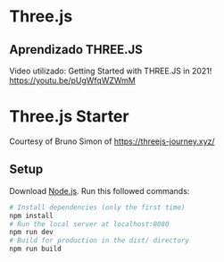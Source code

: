 # Three.js
 
## Aprendizado THREE.JS

 Video utilizado: Getting Started with THREE.JS in 2021! <https://youtu.be/pUgWfqWZWmM>

# Three.js Starter
Courtesy of Bruno Simon of https://threejs-journey.xyz/

## Setup
Download [Node.js](https://nodejs.org/en/download/).
Run this followed commands:

``` bash
# Install dependencies (only the first time)
npm install
# Run the local server at localhost:8080
npm run dev
# Build for production in the dist/ directory
npm run build
```